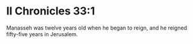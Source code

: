 # II Chronicles 33:1

Manasseh was twelve years old when he began to reign, and he reigned fifty-five years in Jerusalem.
